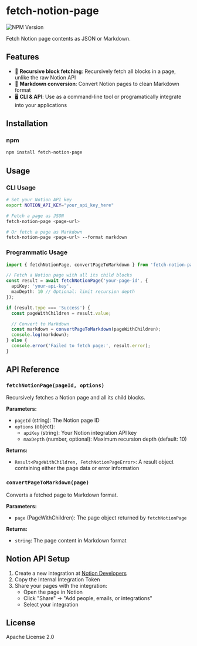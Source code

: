 # fetch-notion-page

![NPM Version](https://img.shields.io/npm/v/fetch-notion-page)

Fetch Notion page contents as JSON or Markdown.

## Features

- 🔄 **Recursive block fetching**: Recursively fetch all blocks in a page, unlike the raw Notion API
- 📝 **Markdown conversion**: Convert Notion pages to clean Markdown format
- 🖥️ **CLI & API**: Use as a command-line tool or programatically integrate into your applications

## Installation

### npm
```bash
npm install fetch-notion-page
```

## Usage

### CLI Usage

```bash
# Set your Notion API key
export NOTION_API_KEY="your_api_key_here"

# Fetch a page as JSON
fetch-notion-page <page-url>

# Or fetch a page as Markdown
fetch-notion-page <page-url> --format markdown
```

### Programmatic Usage

```typescript
import { fetchNotionPage, convertPageToMarkdown } from 'fetch-notion-page';

// Fetch a Notion page with all its child blocks
const result = await fetchNotionPage('your-page-id', {
  apiKey: 'your-api-key',
  maxDepth: 10 // Optional: limit recursion depth
});

if (result.type === 'Success') {
  const pageWithChildren = result.value;

  // Convert to Markdown
  const markdown = convertPageToMarkdown(pageWithChildren);
  console.log(markdown);
} else {
  console.error('Failed to fetch page:', result.error);
}
```

## API Reference

### `fetchNotionPage(pageId, options)`

Recursively fetches a Notion page and all its child blocks.

**Parameters:**
- `pageId` (string): The Notion page ID
- `options` (object):
  - `apiKey` (string): Your Notion integration API key
  - `maxDepth` (number, optional): Maximum recursion depth (default: 10)

**Returns:**
- `Result<PageWithChildren, FetchNotionPageError>`: A result object containing either the page data or error information

### `convertPageToMarkdown(page)`

Converts a fetched page to Markdown format.

**Parameters:**
- `page` (PageWithChildren): The page object returned by `fetchNotionPage`

**Returns:**
- `string`: The page content in Markdown format


## Notion API Setup

1. Create a new integration at [Notion Developers](https://www.notion.so/my-integrations)
2. Copy the Internal Integration Token
3. Share your pages with the integration:
   - Open the page in Notion
   - Click "Share" → "Add people, emails, or integrations"
   - Select your integration

## License

Apache License 2.0

